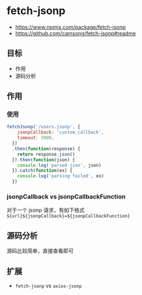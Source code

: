 # fetch-jsonp

- https://www.npmjs.com/package/fetch-jsonp
- https://github.com/camsong/fetch-jsonp#readme

## 目标

- 作用
- 源码分析

## 作用

### 使用

```js
fetchJsonp('/users.jsonp', {
    jsonpCallback: 'custom_callback',
    timeout: 3000,
  })
  .then(function(response) {
    return response.json()
  }).then(function(json) {
    console.log('parsed json', json)
  }).catch(function(ex) {
    console.log('parsing failed', ex)
  })
```

### jsonpCallback vs jsonpCallbackFunction

对于一个 jsonp 请求，有如下格式 `${url}${jsonpCallback}=${jsonpCallbackFunction}`

## 源码分析

源码比较简单，直接查看即可

## 扩展

- `fetch-jsonp` vs `axios-jsonp`

